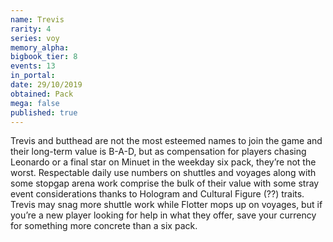 ```yaml
---
name: Trevis
rarity: 4
series: voy
memory_alpha:
bigbook_tier: 8
events: 13
in_portal:
date: 29/10/2019
obtained: Pack
mega: false
published: true
---
```


Trevis and butthead are not the most esteemed names to join the game and their long-term value is B-A-D, but as compensation for players chasing Leonardo or a final star on Minuet in the weekday six pack, they’re not the worst. Respectable daily use numbers on shuttles and voyages along with some stopgap arena work comprise the bulk of their value with some stray event considerations thanks to Hologram and Cultural Figure (??) traits. Trevis may snag more shuttle work while Flotter mops up on voyages, but if you’re a new player looking for help in what they offer, save your currency for something more concrete than a six pack.
